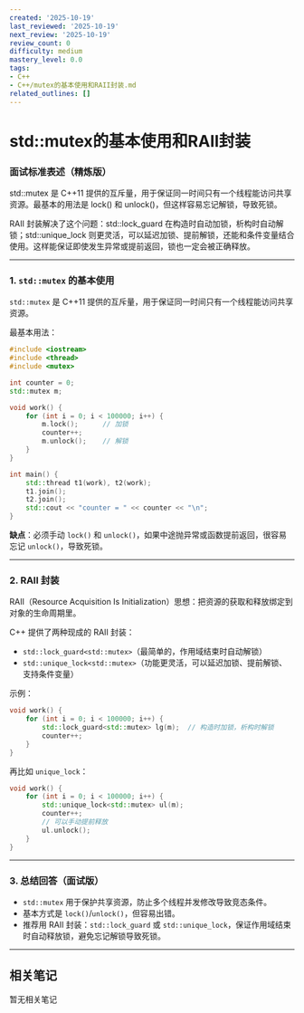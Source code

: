 ```yaml
---
created: '2025-10-19'
last_reviewed: '2025-10-19'
next_review: '2025-10-19'
review_count: 0
difficulty: medium
mastery_level: 0.0
tags:
- C++
- C++/mutex的基本使用和RAII封装.md
related_outlines: []
---
```


# std::mutex的基本使用和RAII封装

### 面试标准表述（精炼版）
std::mutex 是 C++11 提供的互斥量，用于保证同一时间只有一个线程能访问共享资源。最基本的用法是 lock() 和 unlock()，但这样容易忘记解锁，导致死锁。

RAII 封装解决了这个问题：std::lock_guard 在构造时自动加锁，析构时自动解锁；std::unique_lock 则更灵活，可以延迟加锁、提前解锁，还能和条件变量结合使用。这样能保证即使发生异常或提前返回，锁也一定会被正确释放。

---

### 1. `std::mutex` 的基本使用

`std::mutex` 是 C++11 提供的互斥量，用于保证同一时间只有一个线程能访问共享资源。

最基本用法：

```cpp
#include <iostream>
#include <thread>
#include <mutex>

int counter = 0;
std::mutex m;

void work() {
    for (int i = 0; i < 100000; i++) {
        m.lock();      // 加锁
        counter++;
        m.unlock();    // 解锁
    }
}

int main() {
    std::thread t1(work), t2(work);
    t1.join();
    t2.join();
    std::cout << "counter = " << counter << "\n";
}
```

**缺点**：必须手动 `lock()` 和 `unlock()`，如果中途抛异常或函数提前返回，很容易忘记 `unlock()`，导致死锁。

---

### 2. RAII 封装

RAII（Resource Acquisition Is Initialization）思想：把资源的获取和释放绑定到对象的生命周期里。

C++ 提供了两种现成的 RAII 封装：

* `std::lock_guard<std::mutex>`（最简单的，作用域结束时自动解锁）
* `std::unique_lock<std::mutex>`（功能更灵活，可以延迟加锁、提前解锁、支持条件变量）

示例：

```cpp
void work() {
    for (int i = 0; i < 100000; i++) {
        std::lock_guard<std::mutex> lg(m);  // 构造时加锁，析构时解锁
        counter++;
    }
}
```

再比如 `unique_lock`：

```cpp
void work() {
    for (int i = 0; i < 100000; i++) {
        std::unique_lock<std::mutex> ul(m);
        counter++;
        // 可以手动提前释放
        ul.unlock();
    }
}
```

---

### 3. 总结回答（面试版）

* `std::mutex` 用于保护共享资源，防止多个线程并发修改导致竞态条件。
* 基本方式是 `lock()`/`unlock()`，但容易出错。
* 推荐用 RAII 封装：`std::lock_guard` 或 `std::unique_lock`，保证作用域结束时自动释放锁，避免忘记解锁导致死锁。

---

## 相关笔记
<!-- 自动生成 -->

暂无相关笔记

